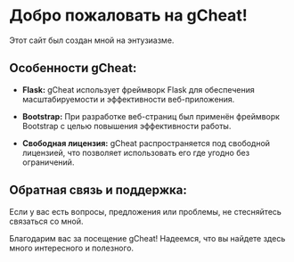 # Добро пожаловать на gCheat!

Этот сайт был создан мной на энтузиазме.

## Особенности gCheat:

- **Flask:** gCheat использует фреймворк Flask для обеспечения масштабируемости и эффективности веб-приложения.
  
- **Bootstrap:** При разработке веб-страниц был применён фреймворк Bootstrap с целью повышения эффективности работы.
  
- **Свободная лицензия:** gCheat распространяется под свободной лицензией, что позволяет использовать его где угодно без ограничений.

## Обратная связь и поддержка:

Если у вас есть вопросы, предложения или проблемы, не стесняйтесь связаться со мной.

Благодарим вас за посещение gCheat! Надеемся, что вы найдете здесь много интересного и полезного.
